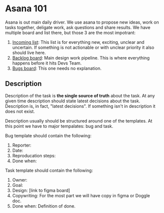 

# Asana 101

Asana is out main daily driver. We use asana to propose new ideas, work on tasks together, deligate work, ask questions and share results.
We have multiple board and list there, but those 3 are the most impotrant:
1. [Incoming list](https://app.asana.com/0/674910229196621/list): This list is for everything new, exciting, unclear and uncertain. If something is not actionable or with unclear priority it also should live here. 
2. [Backlog board](https://app.asana.com/0/220510979115927/board): Main design work pipeline. This is where everything happens before it hits Devs Team.
3. [Bugs board](https://app.asana.com/0/341358866037484/board): This one needs no explanation.

## Description

Description of the task is **the single source of truth** about the task. At any given time description should state latest decisions about the task. Description is, in fact, "latest decisions". If something isn't in description it does not exist.

Description usually should be structured around one of the templates. At this point we have to major tempalates: bug and task.

Bug template should contain the following:

1. Reporter:
2. Date:
3. Reproducation steps:
4. Done when:


Task template should contain the following:

1. Owner:
2. Goal:
3. Design: [link to figma board]
4. Copywriting: For the most part we will have copy in figma or Doggle doc.
5. Done when: Definition of done.
